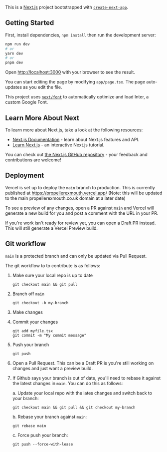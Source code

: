 This is a [Next.js](https://nextjs.org/) project bootstrapped with [`create-next-app`](https://github.com/vercel/next.js/tree/canary/packages/create-next-app).

## Getting Started

First, install dependencies, `npm install` then run the development server:

```bash
npm run dev
# or
yarn dev
# or
pnpm dev
```

Open [http://localhost:3000](http://localhost:3000) with your browser to see the result.

You can start editing the page by modifying `app/page.tsx`. The page auto-updates as you edit the file.

This project uses [`next/font`](https://nextjs.org/docs/basic-features/font-optimization) to automatically optimize and load Inter, a custom Google Font.

## Learn More About Next

To learn more about Next.js, take a look at the following resources:

- [Next.js Documentation](https://nextjs.org/docs) - learn about Next.js features and API.
- [Learn Next.js](https://nextjs.org/learn) - an interactive Next.js tutorial.

You can check out [the Next.js GitHub repository](https://github.com/vercel/next.js/) - your feedback and contributions are welcome!

## Deployment

Vercel is set up to deploy the `main` branch to production. This is currently published at https://propellerexmouth.vercel.app/ (Note: this will be updated to the main propellerexmouth.co.uk domain at a later date)

To see a preview of any changes, open a PR against `main` and Vercel will generate a new build for you and post a comment with the URL in your PR.

If you're work isn't ready for review yet, you can open a Draft PR instead. This will still generate a Vercel Preview build.

## Git workflow

`main` is a protected branch and can only be updated via Pull Request.

The git workflow to to contribute is as follows:

1. Make sure your local repo is up to date
   ```
   git checkout main && git pull
   ```
1. Branch off `main`
   ```
   git checkout -b my-branch
   ```
1. Make changes

1. Commit your changes

   ```
   git add myfile.tsx
   git commit -m "My commit message"
   ```

1. Push your branch
   ```
   git push
   ```
1. Open a Pull Request. This can be a Draft PR is you're still working on changes and just want a preview build.

1. If Github says your branch is out of date, you'll need to rebase it against the latest changes in `main`. You can do this as follows:

   a. Update your local repo with the lates changes and switch back to your branch:

   ```
   git checkout main && git pull && git checkout my-branch
   ```

   b. Rebase your branch against `main`:

   ```
   git rebase main
   ```

   c. Force push your branch:

   ```
   git push --force-with-lease
   ```
